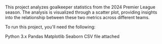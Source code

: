 This project analyzes goalkeeper statistics from the 2024 Premier League season. The analysis is visualized through a scatter plot, providing insights into the relationship between these two metrics across different teams.

To run this project, you'll need the following:

Python 3.x
Pandas
Matplotlib
Seaborn
CSV file attached
